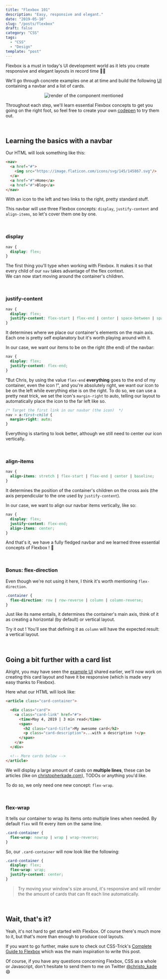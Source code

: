 ```yaml
---
title: "Flexbox 101"
description: "Easy, responsive and elegant."
date: "2019-05-10"
slug: "/posts/flexbox"
draft: false
category: "CSS"
tags:
  - "CSS"
  - "Design"
template: "post"
---
```


Flexbox is a must in today's UI development world as it lets you create responsive and elegant layouts in record time 🙆‍♂️  

We'll go through concrete examples one at at time and build the following [UI](https://codepen.io/christopherkade/pen/MdyQJE) containing a navbar and a list of cards.  

<div style="display: flex; align-items: center; justify-content: center">
<img class="article-img" alt="render of the component mentioned" src="https://user-images.githubusercontent.com/15229355/57548653-cd9ab180-7361-11e9-9820-00ddda69e799.png">
</div>

Throughout each step, we'll learn essential Flexbox concepts to get you going on the right foot, so feel free to create your own [codepen](https://codepen.io/) to try them out.

<br>

## Learning the basics with a navbar

Our HTML will look something like this:

```html
<nav>
  <a href="#">
    <img src="https://image.flaticon.com/icons/svg/145/145867.svg"/>
  </a>
  <a href="#">Home</a>
  <a href="#">Blog</a>
</nav>
```

With an icon to the left and two links to the right, pretty standard stuff.

This navbar will use three Flexbox concepts: `display`, `justify-content` and `align-items`, so let's cover them one by one.

<br>

### display

```css
nav {
  display: flex;
}
```

The first thing you'll type when working with Flexbox. It makes it so that every child of our `nav` takes advantage of the flex context.  
We can now start moving around the container's children.

<br>

### justify-content

```css
nav {
  display: flex;
  justify-content: flex-start | flex-end | center | space-between | space-around | space-evenly;
}
```

It determines where we place our container's elements on the main axis.   
Each one is pretty self explanatory but it's worth playing around with it.

In our case, we want our items to be on the right (the end) of the navbar:

```css
nav {
  display: flex;
  justify-content: flex-end;
}
```

"But Chris, by using the value `flex-end` **everything** goes to the end of my container, even the icon !", and you're absolutely right, we want our icon to be on the left while everything else is on the right. To do so, we can use a pretty neat trick, we set the icon's `margin-right` to auto, telling our layout to automatically place the icon to the far left like so.

```css
/* Target the first link in our navbar (the icon)  */
nav > a:first-child {
  margin-right: auto;    
}
```

Everything is starting to look better, although we still need to center our icon vertically.

<br>

### align-items

```css
nav {
  align-items: stretch | flex-start | flex-end | center | baseline;
}
```

It determines the position of the container's children on the cross axis (the axis perpendicular to the one used by `justify-content`).

In our case, we want to align our navbar items vertically, like so:

```css
nav {
  display: flex;
  justify-content: flex-end;
  align-items: center;
}
```

And that's it, we have a fully fledged navbar and we learned three essential concepts of Flexbox ! 🎉

<br>

### Bonus: flex-direction

Even though we're not using it here, I think it's worth mentioning `flex-direction`. 

```css
.container {
  flex-direction: row | row-reverse | column | column-reverse;
}
```

Just like its name entails, it determines the container's main axis, think of it as creating a horizontal (by default) or vertical layout.

Try it out ! You'll see that defining it as `column` will have the expected result: a vertical layout.

<br>

## Going a bit further with a card list

Alright, you may have seen the [example UI](https://codepen.io/christopherkade/pen/MdyQJE) shared earlier, we'll now work on creating this card layout and have it be responsive (which is made very easy thanks to Flexbox).

Here what our HTML will look like:

```html
<article class="card-container">

  <div class="card">
    <a class="card-link" href="#">       
      <time>May 4, 2019 | 3 min read</time>
      <span>
        <h2 class="card-title">My awesome card</h2>
        <p class="card-description">...with a description !</p>
      </span>
    </a>
  </div>

  <!-- More cards below -->
</article>
```

We will display a large amount of cards on **multiple lines**, these can be articles (like on [christopherkade.com](https://christopherkade.com/blog)), TODOs or anything you'd like.

To do so, we only need one new concept: `flex-wrap`.

<br>

### flex-wrap

It tells our container to wrap its items onto multiple lines when needed. By default `flex` will fit every item on the same line.

```css
.card-container {
  flex-wrap: nowrap | wrap | wrap-reverse;
}
```

So, our `.card-container` will now look like the following:

```css
.card-container {
  display: flex;
  flex-wrap: wrap;
  justify-content: center;
}
```

> Try moving your window's size around, it's responsive and will render the the amount of cards that can fit each line automatically.

<br>

## Wait, that's it?

Yeah, it's not hard to get started with Flexbox. Of course there's much more to it, but that's more than enough to produce cool layouts.

If you want to go further, make sure to check out CSS-Trick's [Complete Guide to Flexbox](https://css-tricks.com/snippets/css/a-guide-to-flexbox/) which was the main inspiration to write this post.

Of course, if you have any questions concerning Flexbox, CSS as a whole or Javascript, don't hesitate to send them to me on Twitter [@christo_kade](https://twitter.com/christo_kade) 😄
